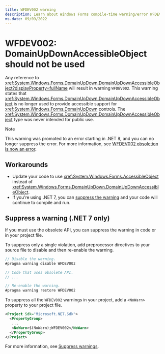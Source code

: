 ```yaml
---
title: WFDEV002 warning
description: Learn about Windows Forms compile-time warning/error WFDEV002.
ms.date: 09/09/2022
---
```

# WFDEV002: DomainUpDownAccessibleObject should not be used

Any reference to <xref:System.Windows.Forms.DomainUpDown.DomainUpDownAccessibleObject?displayProperty=fullName> will result in warning `WFDEV002`. This warning states that <xref:System.Windows.Forms.DomainUpDown.DomainUpDownAccessibleObject> is no longer used to provide accessible support for <xref:System.Windows.Forms.DomainUpDown> controls. The <xref:System.Windows.Forms.DomainUpDown.DomainUpDownAccessibleObject> type was never intended for public use.

> [!NOTE]
> This warning was promoted to an error starting in .NET 8, and you can no longer suppress the error. For more information, see [WFDEV002 obsoletion is now an error](/dotnet/core/compatibility/windows-forms/8.0/domainupdownaccessibleobject).

## Workarounds

- Update your code to use <xref:System.Windows.Forms.AccessibleObject> instead of <xref:System.Windows.Forms.DomainUpDown.DomainUpDownAccessibleObject>.
- If you're using .NET 7, you can [suppress the warning](#suppress-a-warning-net-7-only) and your code will continue to compile and run.

## Suppress a warning (.NET 7 only)

If you must use the obsolete API, you can suppress the warning in code or in your project file.

To suppress only a single violation, add preprocessor directives to your source file to disable and then re-enable the warning.

```csharp
// Disable the warning.
#pragma warning disable WFDEV002

// Code that uses obsolete API.
// ...

// Re-enable the warning.
#pragma warning restore WFDEV002
```

To suppress all the `WFDEV002` warnings in your project, add a `<NoWarn>` property to your project file.

```xml
<Project Sdk="Microsoft.NET.Sdk">
  <PropertyGroup>
   ...
   <NoWarn>$(NoWarn);WFDEV002</NoWarn>
  </PropertyGroup>
</Project>
```

For more information, see [Suppress warnings](obsoletions-overview.md#suppress-warnings).
